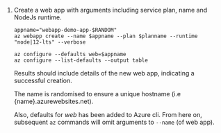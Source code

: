 1. Create a web app with arguments including service plan, name and NodeJs runtime.
    
    ```shell
    appname="webapp-demo-app-$RANDOM"
    az webapp create --name $appname --plan $planname --runtime "node|12-lts" --verbose
    
    az configure --defaults web=$appname
    az configure --list-defaults --output table
    ```
    Results should include details of the new web app, indicating a successful creation.

    The name is randomised to ensure a unique hostname (i.e {name}.azurewebsites.net).

    Also, defaults for _web_ has been added to Azure cli. From here on, subsequent <code>az</code> commands will omit arguments to <code>--name</code> (of web app).